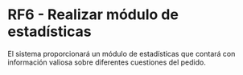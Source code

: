 # RF6 - Realizar módulo de estadísticas
El sistema proporcionará un módulo de estadísticas que contará con información valiosa sobre diferentes cuestiones del pedido.


